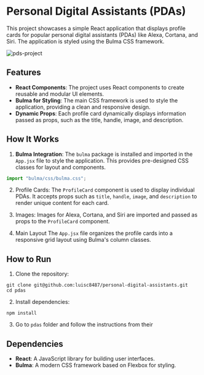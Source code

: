# Personal Digital Assistants (PDAs)

This project showcases a simple React application that displays profile cards for popular personal digital assistants (PDAs) like Alexa, Cortana, and Siri. The application is styled using the Bulma CSS framework.

![pds-project](https://github.com/user-attachments/assets/ec276720-7dc3-4698-86c6-0d048eac5e69)

## Features

- **React Components**: The project uses React components to create reusable and modular UI elements.
- **Bulma for Styling**: The main CSS framework is used to style the application, providing a clean and responsive design.
- **Dynamic Props**: Each profile card dynamically displays information passed as props, such as the title, handle, image, and description.

## How It Works

1. **Bulma Integration**:
   The `bulma` package is installed and imported in the `App.jsx` file to style the application. This provides pre-designed CSS classes for layout and components.

```jsx
import "bulma/css/bulma.css";
```

2. Profile Cards:
   The `ProfileCard` component is used to display individual PDAs. It accepts props such as `title`, `handle`, `image`, and `description` to render unique content for each card.

3. Images:
   Images for Alexa, Cortana, and Siri are imported and passed as props to the `ProfileCard` component.

4. Main Layout
   The `App.jsx` file organizes the profile cards into a responsive grid layout using Bulma's column classes.

## How to Run

1. Clone the repository:

```linux
git clone git@github.com:luisc8487/personal-digital-assistants.git
cd pdas
```

2. Install dependencies:

```linux
npm install
```

3. Go to `pdas` folder and follow the instructions from their

## Dependencies

- **React**: A JavaScript library for building user interfaces.
- **Bulma**: A modern CSS framework based on Flexbox for styling.
